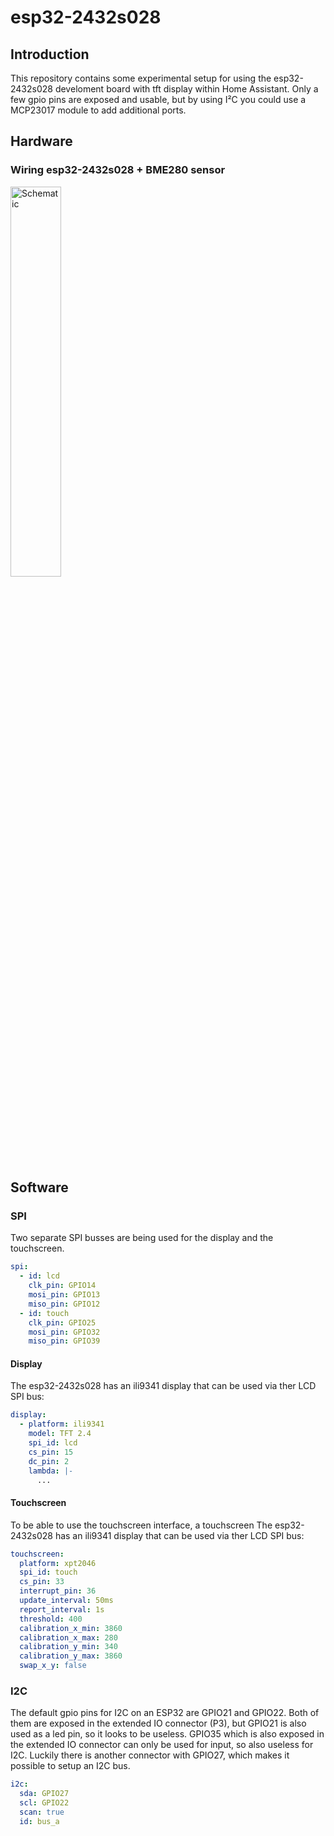 # esp32-2432s028
## Introduction
This repository contains some experimental setup for using the esp32-2432s028 develoment board with tft display within Home Assistant.
Only a few gpio pins are exposed and usable, but by using I²C you could use a MCP23017 module to add additional ports.

## Hardware
### Wiring esp32-2432s028 + BME280 sensor
<img src="/../main/Pictures/esp32_2432s028_i2c.jpg" width="40%" alt= "Schematic" height="40%">

## Software
### SPI
Two separate SPI busses are being used for the display and the touchscreen.
``` yaml
spi:
  - id: lcd
    clk_pin: GPIO14
    mosi_pin: GPIO13
    miso_pin: GPIO12
  - id: touch
    clk_pin: GPIO25
    mosi_pin: GPIO32
    miso_pin: GPIO39
```
#### Display
The esp32-2432s028 has an ili9341 display that can be used via ther LCD SPI bus:
``` yaml
display:
  - platform: ili9341
    model: TFT 2.4
    spi_id: lcd
    cs_pin: 15
    dc_pin: 2
    lambda: |-
      ...
```
#### Touchscreen
To be able to use the touchscreen interface, a touchscreen 
The esp32-2432s028 has an ili9341 display that can be used via ther LCD SPI bus:
``` yaml
touchscreen:
  platform: xpt2046
  spi_id: touch
  cs_pin: 33
  interrupt_pin: 36
  update_interval: 50ms
  report_interval: 1s
  threshold: 400
  calibration_x_min: 3860
  calibration_x_max: 280
  calibration_y_min: 340
  calibration_y_max: 3860
  swap_x_y: false

```

### I2C
The default gpio pins for I2C on an ESP32 are GPIO21 and GPIO22. Both of them are exposed in the extended IO connector (P3), but GPIO21 is also used as a led pin, so it looks to be useless. GPIO35 which is also exposed in the extended IO connector can only be used for input, so also useless for I2C. Luckily there is another connector with GPIO27, which makes it possible to setup an I2C bus.
``` yaml
i2c:
  sda: GPIO27
  scl: GPIO22
  scan: true
  id: bus_a
```
